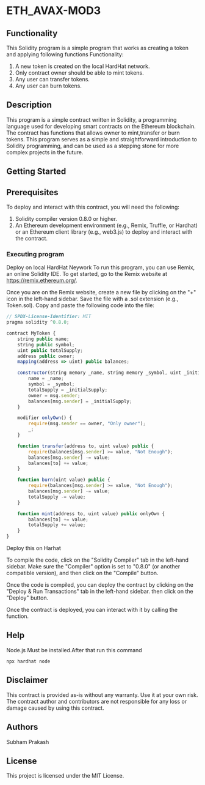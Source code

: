 # ETH_AVAX-MOD3

## Functionality

This Solidity program is a simple  program that works as creating a token and applying following functions Functionality:
1. A new token is created on the local HardHat network.
2. Only contract owner should be able to mint tokens.
3. Any user can transfer tokens.
4. Any user can burn tokens.
## Description

This program is a simple contract written in Solidity, a programming language used for developing smart contracts on the Ethereum blockchain. The contract has functions that allows owner to mint,transfer or burn tokens. This program serves as a simple and straightforward introduction to Solidity programming, and can be used as a stepping stone for more complex projects in the future.

## Getting Started

## Prerequisites

To deploy and interact with this contract, you will need the following:

1. Solidity compiler version 0.8.0 or higher.
2. An Ethereum development environment (e.g., Remix, Truffle, or Hardhat) or an Ethereum client library (e.g., web3.js) to deploy and interact with the contract.

### Executing program
Deploy on local HardHat Neywork
To run this program, you can use Remix, an online Solidity IDE. To get started, go to the Remix website at https://remix.ethereum.org/.

Once you are on the Remix website, create a new file by clicking on the "+" icon in the left-hand sidebar. Save the file with a .sol extension (e.g., Token.sol). Copy and paste the following code into the file:

```javascript
// SPDX-License-Identifier: MIT
pragma solidity ^0.8.0;

contract MyToken {
    string public name;
    string public symbol;
    uint public totalSupply;
    address public owner;
    mapping(address => uint) public balances;

    constructor(string memory _name, string memory _symbol, uint _initialSupply) {
        name = _name;
        symbol = _symbol;
        totalSupply = _initialSupply;
        owner = msg.sender;
        balances[msg.sender] = _initialSupply;
    }

    modifier onlyOwn() {
        require(msg.sender == owner, "Only owner");
        _;
    }

    function transfer(address to, uint value) public {
        require(balances[msg.sender] >= value, "Not Enough");
        balances[msg.sender] -= value;
        balances[to] += value;
    }

    function burn(uint value) public {
        require(balances[msg.sender] >= value, "Not Enough");
        balances[msg.sender] -= value;
        totalSupply -= value;
    }

    function mint(address to, uint value) public onlyOwn {
        balances[to] += value;
        totalSupply += value;
    }
}

```
Deploy this on Harhat

To compile the code, click on the "Solidity Compiler" tab in the left-hand sidebar. Make sure the "Compiler" option is set to "0.8.0" (or another compatible version), and then click on the "Compile" button.

Once the code is compiled, you can deploy the contract by clicking on the "Deploy & Run Transactions" tab in the left-hand sidebar. then click on the "Deploy" button.

Once the contract is deployed, you can interact with it by calling the function.
## Help

Node.js Must be installed.After that run this command

```
npx hardhat node
```
## Disclaimer
This contract is provided as-is without any warranty. Use it at your own risk. The contract author and contributors are not responsible for any loss or damage caused by using this contract.

## Authors

Subham Prakash

## License

This project is licensed under the MIT License.
